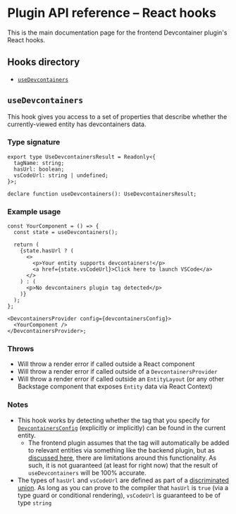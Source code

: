 # Plugin API reference – React hooks

This is the main documentation page for the frontend Devcontainer plugin's React hooks.

## Hooks directory

- [`useDevcontainers`](#usedevcontainers)

## `useDevcontainers`

This hook gives you access to a set of properties that describe whether the currently-viewed entity has devcontainers data.

### Type signature

```tsx
export type UseDevcontainersResult = Readonly<{
  tagName: string;
  hasUrl: boolean;
  vsCodeUrl: string | undefined;
}>;

declare function useDevcontainers(): UseDevcontainersResult;
```

### Example usage

```tsx
const YourComponent = () => {
  const state = useDevcontainers();

  return (
    {state.hasUrl ? (
      <>
        <p>Your entity supports devcontainers!</p>
        <a href={state.vsCodeUrl}>Click here to launch VSCode</a>
      </>
    ) : (
      <p>No devcontainers plugin tag detected</p>
    )}
  );
};

<DevcontainersProvider config={devcontainersConfig}>
  <YourComponent />
</DevcontainersProvider>;
```

### Throws

- Will throw a render error if called outside a React component
- Will throw a render error if called outside of a `DevcontainersProvider`
- Will throw a render error if called outside an `EntityLayout` (or any other Backstage component that exposes `Entity` data via React Context)

### Notes

- This hook works by detecting whether the tag that you specify for [`DevcontainersConfig`](./types.md#devcontainersconfig) (explicitly or implicitly) can be found in the current entity.
  - The frontend plugin assumes that the tag will automatically be added to relevant entities via something like the backend plugin, but as [discussed here](../../backstage-plugin-devcontainers-backend/README.md#limitations), there are limitations around this functionality. As such, it is not guaranteed (at least for right now) that the result of `useDevcontainers` will be 100% accurate.
- The types of `hasUrl` and `vsCodeUrl` are defined as part of a [discriminated union](https://www.typescriptlang.org/docs/handbook/unions-and-intersections.html#discriminating-unions). As long as you can prove to the compiler that `hasUrl` is `true` (via a type guard or conditional rendering), `vsCodeUrl` is guaranteed to be of type `string`

